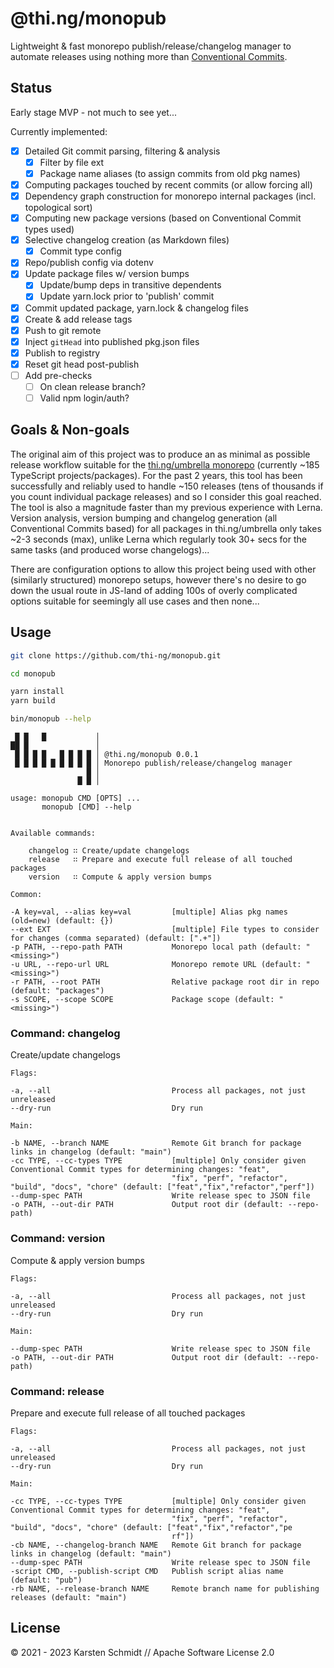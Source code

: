 # @thi.ng/monopub

Lightweight & fast monorepo publish/release/changelog manager to automate
releases using nothing more than [Conventional
Commits](https://conventionalcommits.org/).

## Status

Early stage MVP - not much to see yet...

Currently implemented:

-   [x] Detailed Git commit parsing, filtering & analysis
    -   [x] Filter by file ext
    -   [x] Package name aliases (to assign commits from old pkg names)
-   [x] Computing packages touched by recent commits (or allow forcing all)
-   [x] Dependency graph construction for monorepo internal packages (incl. topological sort)
-   [x] Computing new package versions (based on Conventional Commit types used)
-   [x] Selective changelog creation (as Markdown files)
    -   [x] Commit type config
-   [x] Repo/publish config via dotenv
-   [x] Update package files w/ version bumps
    -   [x] Update/bump deps in transitive dependents
    -   [x] Update yarn.lock prior to 'publish' commit
-   [x] Commit updated package, yarn.lock & changelog files
-   [x] Create & add release tags
-   [x] Push to git remote
-   [x] Inject `gitHead` into published pkg.json files
-   [x] Publish to registry
-   [x] Reset git head post-publish
-   [ ] Add pre-checks
    -   [ ] On clean release branch?
    -   [ ] Valid npm login/auth?

## Goals & Non-goals

The original aim of this project was to produce an as minimal as possible
release workflow suitable for the [thi.ng/umbrella
monorepo](https://thi.ng/umbrella) (currently ~185 TypeScript
projects/packages). For the past 2 years, this tool has been successfully and
reliably used to handle ~150 releases (tens of thousands if you count individual
package releases) and so I consider this goal reached. The tool is also a
magnitude faster than my previous experience with Lerna. Version analysis,
version bumping and changelog generation (all Conventional Commits based) for
all packages in thi.ng/umbrella only takes ~2-3 seconds (max), unlike Lerna
which regularly took 30+ secs for the same tasks (and produced worse
changelogs)...

There are configuration options to allow this project being used with other
(similarly structured) monorepo setups, however there's no desire to go down the
usual route in JS-land of adding 100s of overly complicated options suitable for
seemingly all use cases and then none...

## Usage

```bash
git clone https://github.com/thi-ng/monopub.git

cd monopub

yarn install
yarn build

bin/monopub --help
```

```text
 █ █   █           │
██ █               │
 █ █ █ █   █ █ █ █ │ @thi.ng/monopub 0.0.1
 █ █ █ █ █ █ █ █ █ │ Monorepo publish/release/changelog manager
                 █ │
               █ █ │

usage: monopub CMD [OPTS] ...
       monopub [CMD] --help


Available commands:

    changelog ∷ Create/update changelogs
    release   ∷ Prepare and execute full release of all touched packages
    version   ∷ Compute & apply version bumps

Common:

-A key=val, --alias key=val         [multiple] Alias pkg names (old=new) (default: {})
--ext EXT                           [multiple] File types to consider for changes (comma separated) (default: [".+"])
-p PATH, --repo-path PATH           Monorepo local path (default: "<missing>")
-u URL, --repo-url URL              Monorepo remote URL (default: "<missing>")
-r PATH, --root PATH                Relative package root dir in repo (default: "packages")
-s SCOPE, --scope SCOPE             Package scope (default: "<missing>")
```

### Command: changelog

Create/update changelogs

```text
Flags:

-a, --all                           Process all packages, not just unreleased
--dry-run                           Dry run

Main:

-b NAME, --branch NAME              Remote Git branch for package links in changelog (default: "main")
-cc TYPE, --cc-types TYPE           [multiple] Only consider given Conventional Commit types for determining changes: "feat",
                                    "fix", "perf", "refactor", "build", "docs", "chore" (default: ["feat","fix","refactor","perf"])
--dump-spec PATH                    Write release spec to JSON file
-o PATH, --out-dir PATH             Output root dir (default: --repo-path)
```

### Command: version

Compute & apply version bumps

```text
Flags:

-a, --all                           Process all packages, not just unreleased
--dry-run                           Dry run

Main:

--dump-spec PATH                    Write release spec to JSON file
-o PATH, --out-dir PATH             Output root dir (default: --repo-path)
```

### Command: release

Prepare and execute full release of all touched packages

```text
Flags:

-a, --all                           Process all packages, not just unreleased
--dry-run                           Dry run

Main:

-cc TYPE, --cc-types TYPE           [multiple] Only consider given Conventional Commit types for determining changes: "feat",
                                    "fix", "perf", "refactor", "build", "docs", "chore" (default: ["feat","fix","refactor","pe
                                    rf"])
-cb NAME, --changelog-branch NAME   Remote Git branch for package links in changelog (default: "main")
--dump-spec PATH                    Write release spec to JSON file
-script CMD, --publish-script CMD   Publish script alias name (default: "pub")
-rb NAME, --release-branch NAME     Remote branch name for publishing releases (default: "main")
```

## License

&copy; 2021 - 2023 Karsten Schmidt // Apache Software License 2.0
